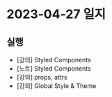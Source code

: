# 2023-04-27 일지

## 실행

- [강의] Styled Components
- [노트] Styled Components
- [강의] props, attrs
- [강의] Global Style & Theme
